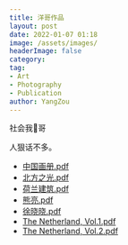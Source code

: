 ```yaml
---
title: 洋哥作品
layout: post
date: 2022-01-07 01:18
image: /assets/images/
headerImage: false
category: 
tag:
- Art
- Photography
- Publication
author: YangZou
---
```


社会我🐑哥

人狠话不多。

<!--more-->

* [中国画册.pdf](/assets/pdf/中国画册.pdf) 
* [北方之光.pdf](/assets/pdf/北方之光.pdf) 
* [荷兰建筑.pdf](/assets/pdf/荷兰建筑.pdf) 
* [熊亮.pdf](/assets/pdf/熊亮.pdf)
* [徐晓晓.pdf](/assets/pdf/徐晓晓.pdf) 
* [The Netherland, Vol.1.pdf](/assets/pdf/Netherland1.pdf)
* [The Netherland, Vol.2.pdf](/assets/pdf/Netherland2.pdf)

